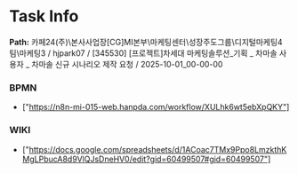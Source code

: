 # Task Info

**Path:** 카페24(주)\본사사업장\[CG]MI본부\마케팅센터\성장주도그룹\디지털마케팅4팀\마케팅3 / hjpark07 / [345530] [프로젝트]차세대 마케팅솔루션_기획 _ 차마솔 사용자 _ 차마솔 신규 시나리오 제작 요청 / 2025-10-01_00-00-00

### BPMN
- ["https://n8n-mi-015-web.hanpda.com/workflow/XULhk6wt5ebXpQKY"]

### WIKI
- ["https://docs.google.com/spreadsheets/d/1ACoac7TMx9Ppo8LmzkthKMgLPbucA8d9VlQJsDneHV0/edit?gid=60499507#gid=60499507"]


